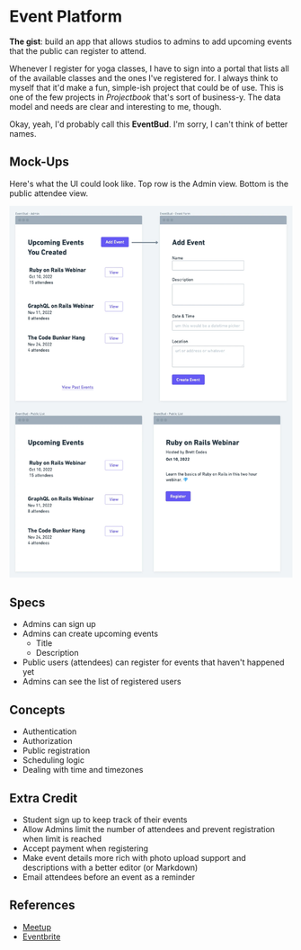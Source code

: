 # Event Platform

**The gist**: build an app that allows studios to admins to add upcoming events that the public can register to attend.

Whenever I register for yoga classes, I have to sign into a portal that lists all of the available classes and the ones I've registered for. I always think to myself that it'd make a fun, simple-ish project that could be of use. This is one of the few projects in _Projectbook_ that's sort of business-y. The data model and needs are clear and interesting to me, though.

Okay, yeah, I'd probably call this **EventBud**. I'm sorry, I can't think of better names.

## Mock-Ups

Here's what the UI could look like. Top row is the Admin view. Bottom is the public attendee view.

![EventBud mock-up](./img/eventbud.webp)

## Specs

- Admins can sign up
- Admins can create upcoming events
    - Title
    - Description
- Public users (attendees) can register for events that haven't happened yet
- Admins can see the list of registered users

## Concepts

- Authentication
- Authorization
- Public registration
- Scheduling logic
- Dealing with time and timezones

## Extra Credit

- Student sign up to keep track of their events
- Allow Admins limit the number of attendees and prevent registration when limit is reached
- Accept payment when registering
- Make event details more rich with photo upload support and descriptions with a better editor (or Markdown)
- Email attendees before an event as a reminder

## References

- [Meetup](https://www.meetup.com)
- [Eventbrite](https://www.eventbrite.com)
